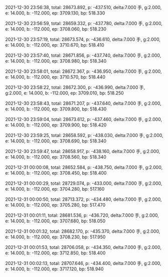 2021-12-30 23:56:38, total: 28673.892, p: -437.510, delta:7.000 手, g:2.000, e: 14.000, b: -112.000, ep: 3709.130, bp: 518.330

2021-12-30 23:56:59, total: 28659.332, p: -437.780, delta:7.000 手, g:2.000, e: 14.000, b: -112.000, ep: 3708.060, bp: 518.230

2021-12-30 23:57:19, total: 28673.574, p: -436.610, delta:7.000 手, g:2.000, e: 14.000, b: -112.000, ep: 3710.670, bp: 518.410

2021-12-30 23:57:40, total: 28671.856, p: -437.740, delta:7.000 手, g:2.000, e: 14.000, b: -112.000, ep: 3708.980, bp: 518.340

2021-12-30 23:58:01, total: 28672.367, p: -436.950, delta:7.000 手, g:2.000, e: 14.000, b: -112.000, ep: 3710.570, bp: 518.440

2021-12-30 23:58:22, total: 28672.300, p: -436.990, delta:7.000 手, g:2.000, e: 14.000, b: -112.000, ep: 3709.010, bp: 518.250

2021-12-30 23:58:43, total: 28671.207, p: -437.640, delta:7.000 手, g:2.000, e: 14.000, b: -112.000, ep: 3709.800, bp: 518.430

2021-12-30 23:59:04, total: 28673.612, p: -437.460, delta:7.000 手, g:2.000, e: 14.000, b: -112.000, ep: 3709.900, bp: 518.420

2021-12-30 23:59:25, total: 28658.592, p: -438.030, delta:7.000 手, g:2.000, e: 14.000, b: -112.000, ep: 3708.690, bp: 518.340

2021-12-30 23:59:47, total: 28658.917, p: -438.160, delta:7.000 手, g:2.000, e: 14.000, b: -112.000, ep: 3708.560, bp: 518.340

2021-12-31 00:00:08, total: 28652.584, p: -438.750, delta:7.000 手, g:2.000, e: 14.000, b: -112.000, ep: 3708.450, bp: 518.400

2021-12-31 00:00:29, total: 28729.074, p: -433.000, delta:7.000 手, g:2.000, e: 14.000, b: -112.000, ep: 3704.280, bp: 517.160

2021-12-31 00:00:50, total: 28713.372, p: -434.480, delta:7.000 手, g:2.000, e: 14.000, b: -112.000, ep: 3705.280, bp: 517.470

2021-12-31 00:01:11, total: 28681.536, p: -436.720, delta:7.000 手, g:2.000, e: 14.000, b: -112.000, ep: 3707.680, bp: 518.050

2021-12-31 00:01:32, total: 28682.170, p: -435.370, delta:7.000 手, g:2.000, e: 14.000, b: -112.000, ep: 3708.230, bp: 517.950

2021-12-31 00:01:53, total: 28706.058, p: -434.350, delta:7.000 手, g:2.000, e: 14.000, b: -112.000, ep: 3712.850, bp: 518.400

2021-12-31 00:02:13, total: 28707.646, p: -434.400, delta:7.000 手, g:2.000, e: 14.000, b: -112.000, ep: 3717.120, bp: 518.940